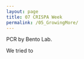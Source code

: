 ```yaml
---
layout: page
title: 07 CRISPA Week
permalink: /05_GrowingMore/
---
```


PCR by Bento Lab.

We tried to 